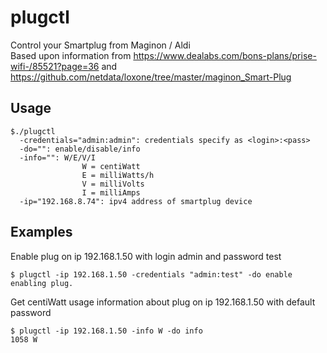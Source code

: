 # plugctl

Control your Smartplug from Maginon / Aldi  
Based upon information from https://www.dealabs.com/bons-plans/prise-wifi-/85521?page=36 and https://github.com/netdata/loxone/tree/master/maginon_Smart-Plug

## Usage
```
$./plugctl
  -credentials="admin:admin": credentials specify as <login>:<pass>
  -do="": enable/disable/info
  -info="": W/E/V/I
                W = centiWatt
                E = milliWatts/h
                V = milliVolts
                I = milliAmps
  -ip="192.168.8.74": ipv4 address of smartplug device
```

## Examples
Enable plug on ip 192.168.1.50 with login admin and password test

```
$ plugctl -ip 192.168.1.50 -credentials "admin:test" -do enable
enabling plug.
```

Get centiWatt usage information about plug on ip 192.168.1.50 with default password
```
$ plugctl -ip 192.168.1.50 -info W -do info
1058 W
```

